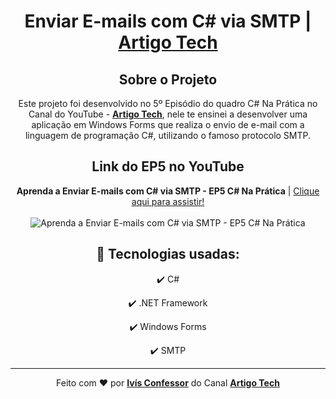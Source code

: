 <h1 align="center">
    Enviar E-mails com C# via SMTP | <strong><a href="https://www.youtube.com/channel/UCHeVeHuy4m3HorYWirak2dg">Artigo Tech</a></strong>
</h1>

<div align="center">

## Sobre o Projeto

<p>
    Este projeto foi desenvolvido no 5º Episódio do quadro C# Na Prática no Canal do YouTube - <strong><a href="https://www.youtube.com/channel/UCHeVeHuy4m3HorYWirak2dg">Artigo Tech</a></strong>,
    nele te ensinei a desenvolver uma aplicação em Windows Forms que realiza o envio de e-mail com a linguagem de programação C#, utilizando o 
    famoso protocolo SMTP.
    <br />
</p>

</div>

<div align="center">

## Link do EP5 no YouTube

<p>
    <strong>Aprenda a Enviar E-mails com C# via SMTP - EP5 C# Na Prática</strong> | <a href="https://www.youtube.com/watch?v=OGuQu13OiZk">Clique aqui para assistir!</a>
    <br />
    <br />
    <img 
        src="https://i.ytimg.com/vi/OGuQu13OiZk/maxresdefault.jpg" 
        alt="Aprenda a Enviar E-mails com C# via SMTP - EP5 C# Na Prática"
    />
</p>

</div>

<div align="center">

## 🚀 Tecnologias usadas:

✔️ C#

✔️ .NET Framework

✔️ Windows Forms

✔️ SMTP

</div>

<hr />

<div align="center">
    Feito com <span role="img" aria-label="coração">❤️</span> por <strong><a href="https://github.com/ivisconfessor">Ivís Confessor</a></strong> 
    do Canal <strong><a href="https://www.youtube.com/channel/UCHeVeHuy4m3HorYWirak2dg">Artigo Tech</a></strong>
</div>